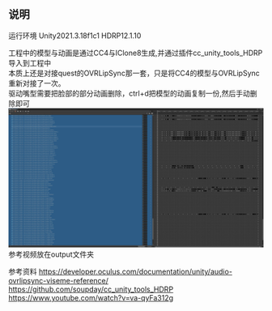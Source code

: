 ## 说明
运行环境
Unity2021.3.18f1c1
HDRP12.1.10

工程中的模型与动画是通过CC4与IClone8生成,并通过插件cc_unity_tools_HDRP导入到工程中   
本质上还是对接quest的OVRLipSync那一套，只是将CC4的模型与OVRLipSync重新对接了一次。  
驱动嘴型需要把脸部的部分动画删除，ctrl+d把模型的动画复制一份,然后手动删除即可
![avatar](/output/1.jpg)
参考视频放在output文件夹



参考资料
https://developer.oculus.com/documentation/unity/audio-ovrlipsync-viseme-reference/  
https://github.com/soupday/cc_unity_tools_HDRP  
https://www.youtube.com/watch?v=va-qyFa312g  
